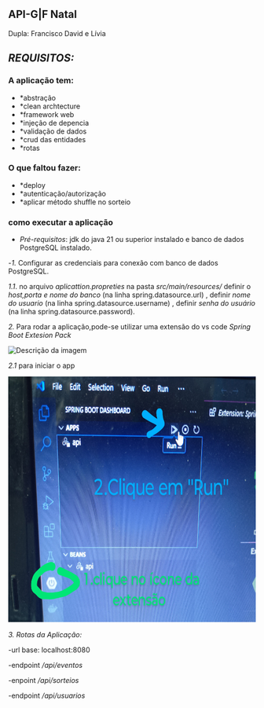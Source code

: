 ## API-G|F Natal
Dupla: Francisco David e Lívia

## *REQUISITOS:*
### A aplicação tem:
- *abstração
- *clean archtecture
- *framework web
- *injeção de depencia
- *validação de dados
- *crud das entidades
- *rotas 

### O que faltou fazer:
- *deploy
- *autenticação/autorização
- *aplicar método shuffle no sorteio


### como executar a aplicação 

- *Pré-requisitos*: jdk do java 21 ou superior instalado e banco de dados PostgreSQL instalado.


-*1.* Configurar as credenciais para conexão com banco de dados PostgreSQL.

*1.1*. no arquivo *aplicattion.propreties* na pasta  *src/main/resources/* definir o *host,porta e nome do banco* (na linha spring.datasource.url) , definir *nome do usuario* (na linha spring.datasource.username) , definir *senha do usuário* (na linha spring.datasource.password).



*2.* Para rodar a aplicação,pode-se utilizar uma extensão do vs code *Spring Boot Extesion Pack*

<img src="IMG_20241219_204105.jpg" alt="Descrição da imagem" height="500">


*2.1* para iniciar o app

<img src="IMG_20241219_204434~2.jpg" alt="Descrição da imagem" height="500">




*3. Rotas da Aplicação:*



-url base: localhost:8080

-endpoint */api/eventos* 

-enpoint  */api/sorteios* 

-endpoint */api/usuarios*






